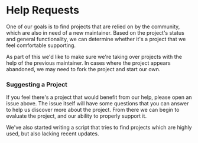 # Help Requests

One of our goals is to find projects that are relied on by the community, which
are also in need of a new maintainer. Based on the project's status and general
functionality, we can determine whether it's a project that we feel comfortable
supporting.

As part of this we'd like to make sure we're taking over projects with the help
of the previous maintainer. In cases where the project appears abandoned, we may
need to fork the project and start our own.

### Suggesting a Project

If you feel there's a project that would benefit from our help, please open an
issue above. The issue itself will have some questions that you can answer to
help us discover more about the project. From there we can begin to evaluate the
project, and our ability to properly support it.

We've also started writing a script that tries to find projects which are highly
used, but also lacking recent updates.
